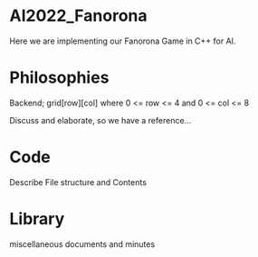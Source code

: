# AI2022_Fanorona
Here we are implementing our Fanorona Game in C++ for AI.


# Philosophies


Backend; grid[row][col]
where 0 <= row <= 4 and 0 <= col <= 8


Discuss and elaborate, so we have a reference...


# Code
Describe File structure and Contents


# Library
miscellaneous documents and minutes
